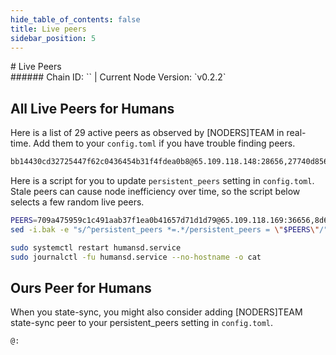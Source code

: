 ```yaml
---
hide_table_of_contents: false
title: Live peers
sidebar_position: 5
---
```


<div class="h1-with-icon icon-humans">
# Live Peers
</div>
###### Chain ID: `` | Current Node Version: `v0.2.2`

## All Live Peers for Humans
Here is a list of 29 active peers as observed by [NODERS]TEAM in real-time. Add them to your `config.toml` if you have trouble finding peers.

```bash
bb14430cd32725447f62c0436454b31f4fdea0b8@65.109.118.148:28656,27740d856eb1eab4580279365b858d1cb5459acd@65.109.93.152:38656,dc0bc80ba2e2d579a9e460b602ce9f50d869a014@93.115.25.178:2000,f860ee99ef34f10155065a97e95da07f712f1d6b@116.202.169.6:26666,2cacea96ad46392ce733bb7fe009ce9a142da137@37.27.61.49:11656,2d7b93da6155a20298c3ceb952cee1fd7a9cd2d0@136.144.51.169:36656,3720900feebf46ec44c3c2c377e63e6d9c4ab3c6@131.153.165.85:26656,8d62dfa437917bff46c18b650fab3cb7091554db@141.94.73.39:38656,b09bf90af67e47827dc01e369d0f381979b06a54@193.34.212.220:26656,ee43bc85f762aca4ef30d76597d2b861200f1958@95.217.143.167:22656,89b6c99ecd215cbd7eeac7fe9636295600198621@176.9.158.219:41056,fe59ea90807b55dbeff4b292977e6f1db3f1f583@94.23.168.88:26656,709a475959c1c491aab37f1ea0b41657d71d1d79@65.109.118.169:36656,729219c108c059824ea9a17c09d11adc99226db4@66.172.36.139:36656,74ea33e040d84b67011298e21128930f8882cb94@35.247.99.215:12556,ecb1211762cc8c1dbc620a95d9a2f7373983d012@65.109.144.236:27656,e46f865ad2a0c7f87667d2a08f2083766b875c71@65.108.197.163:30656,e83c322769d616a7e94f71e01f303cdc00e37441@188.166.220.245:26656,34ae1a6664529f016eac50d30a9212a19febc343@65.108.142.81:26679,34ae1a6664529f016eac50d30a9212a19febc343@65.108.142.81:26679,53eab9227d7f5b073fa1300fb66e39e724901e60@65.109.88.96:56656,e891d42c31064fb7e0d99839536164473c4905c2@47.147.226.147:31656,57ab9cf623124bdf55bab1261c7feea780957a6c@65.21.113.10:61456,37c195e518c001099f956202d34af029b04f2c97@65.109.20.216:26656,ce7f7453e2b306bc670057e9055b142af2424b53@65.108.12.253:26656,15a6de22f85da18b3b17345122a584a81aad29cc@142.132.136.106:21656,7d850e9300a7754e5e63dd0feed20505d6831bb6@65.109.117.113:27456,f896016cbf494a8da970de2707b0f3c982c760a2@164.92.91.142:26656,3b1c206510bd1675d06c0d8a367da67776b597e6@65.109.50.183:26656
```

Here is a script for you to update `persistent_peers` setting in `config.toml`. Stale peers can cause node inefficiency over time, so the script below selects a few random live peers.

```bash
PEERS=709a475959c1c491aab37f1ea0b41657d71d1d79@65.109.118.169:36656,8d62dfa437917bff46c18b650fab3cb7091554db@141.94.73.39:38656,e83c322769d616a7e94f71e01f303cdc00e37441@188.166.220.245:26656,2cacea96ad46392ce733bb7fe009ce9a142da137@37.27.61.49:11656,ce7f7453e2b306bc670057e9055b142af2424b53@65.108.12.253:26656
sed -i.bak -e "s/^persistent_peers *=.*/persistent_peers = \"$PEERS\"/" ~/.humansd/config/config.toml

sudo systemctl restart humansd.service
sudo journalctl -fu humansd.service --no-hostname -o cat
```

## Ours Peer for Humans
When you state-sync, you might also consider adding [NODERS]TEAM state-sync peer to your persistent_peers setting in `config.toml`.

```bash
@:
```